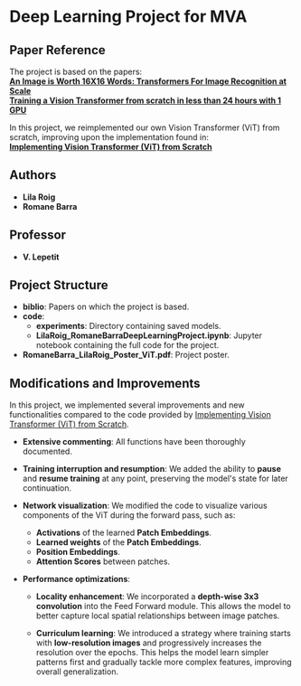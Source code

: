 # Deep Learning Project for MVA

## Paper Reference
The project is based on the papers:  
**[An Image is Worth 16X16 Words: Transformers For Image Recognition at Scale](https://arxiv.org/pdf/2010.11929)** \
**[Training a Vision Transformer from scratch in less than 24 hours with 1 GPU](https://https://arxiv.org/pdf/2211.05187)** 

In this project, we reimplemented our own Vision Transformer (ViT) from scratch, improving upon the implementation found in:  
**[Implementing Vision Transformer (ViT) from Scratch](https://towardsdatascience.com/implementing-vision-transformer-vit-from-scratch-3e192c6155f0)**

## Authors
- **Lila Roig**
- **Romane Barra**

## Professor
- **V. Lepetit**

## Project Structure

- **biblio**: Papers on which the project is based.
- **code**:
    - **experiments**: Directory containing saved models.
    - **LilaRoig_RomaneBarraDeepLearningProject.ipynb**: Jupyter notebook containing the full code for the project.
- **RomaneBarra_LilaRoig_Poster_ViT.pdf**: Project poster.

## Modifications and Improvements

In this project, we implemented several improvements and new functionalities compared to the code provided by [Implementing Vision Transformer (ViT) from Scratch](https://towardsdatascience.com/implementing-vision-transformer-vit-from-scratch-3e192c6155f0). 

- **Extensive commenting**: All functions have been thoroughly documented.
  
- **Training interruption and resumption**: We added the ability to **pause** and **resume training** at any point, preserving the model's state for later continuation.

- **Network visualization**: We modified the code to visualize various components of the ViT during the forward pass, such as:
  - **Activations** of the learned **Patch Embeddings**.
  - **Learned weights** of the **Patch Embeddings**.
  - **Position Embeddings**.
  - **Attention Scores** between patches.

- **Performance optimizations**:
  - **Locality enhancement**: We incorporated a **depth-wise 3x3 convolution** into the Feed Forward module. This allows the model to better capture local spatial relationships between image patches. 
  
  - **Curriculum learning**: We introduced a strategy where training starts with **low-resolution images** and progressively increases the resolution over the epochs. This helps the model learn simpler patterns first and gradually tackle more complex features, improving overall generalization. 
